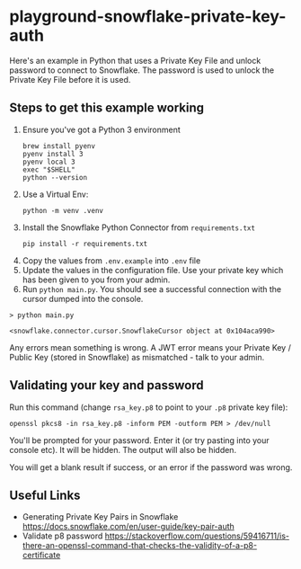 # playground-snowflake-private-key-auth

Here's an example in Python that uses a Private Key File and unlock password to connect to Snowflake. The password is used to unlock the Private Key File before it is used.

## Steps to get this example working
1. Ensure you've got a Python 3 environment
   ```
   brew install pyenv
   pyenv install 3
   pyenv local 3
   exec "$SHELL"
   python --version
   ```
2. Use a Virtual Env:
   ```
   python -m venv .venv
   ```
3. Install the Snowflake Python Connector from `requirements.txt`
   ```
   pip install -r requirements.txt
   ```
4. Copy the values from `.env.example` into `.env` file
5. Update the values in the configuration file. Use your private key which has been given to you from your admin.
6. Run `python main.py`. You should see a successful connection with the cursor dumped into the console.

```
> python main.py

<snowflake.connector.cursor.SnowflakeCursor object at 0x104aca990>
```

Any errors mean something is wrong. A JWT error means your Private Key / Public Key (stored in Snowflake) as mismatched - talk to your admin.

## Validating your key and password

Run this command (change `rsa_key.p8` to point to your `.p8` private key file):

```
openssl pkcs8 -in rsa_key.p8 -inform PEM -outform PEM > /dev/null
```

You'll be prompted for your password. Enter it (or try pasting into your console etc). It will be hidden. The output will also be hidden. 

You will get a blank result if success, or an error if the password was wrong.

## Useful Links
- Generating Private Key Pairs in Snowflake https://docs.snowflake.com/en/user-guide/key-pair-auth
- Validate p8 password https://stackoverflow.com/questions/59416711/is-there-an-openssl-command-that-checks-the-validity-of-a-p8-certificate